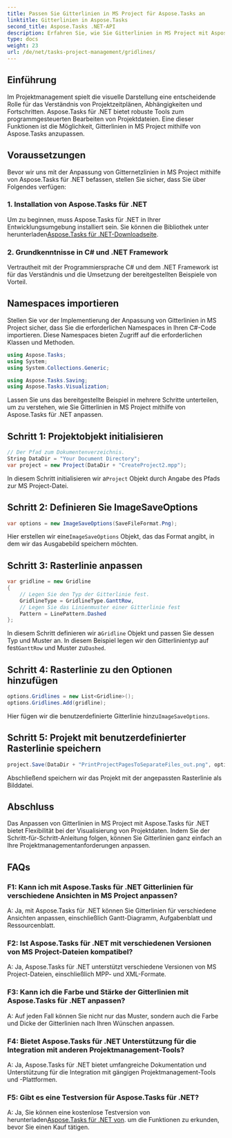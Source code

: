 ```yaml
---
title: Passen Sie Gitterlinien in MS Project für Aspose.Tasks an
linktitle: Gitterlinien in Aspose.Tasks
second_title: Aspose.Tasks .NET-API
description: Erfahren Sie, wie Sie Gitterlinien in MS Project mit Aspose.Tasks für .NET anpassen. Verbessern Sie die Visualisierung und Verwaltung Ihres Projekts mit einfach zu befolgenden Schritten.
type: docs
weight: 23
url: /de/net/tasks-project-management/gridlines/
---
```

## Einführung

Im Projektmanagement spielt die visuelle Darstellung eine entscheidende Rolle für das Verständnis von Projektzeitplänen, Abhängigkeiten und Fortschritten. Aspose.Tasks für .NET bietet robuste Tools zum programmgesteuerten Bearbeiten von Projektdateien. Eine dieser Funktionen ist die Möglichkeit, Gitterlinien in MS Project mithilfe von Aspose.Tasks anzupassen.

## Voraussetzungen

Bevor wir uns mit der Anpassung von Gitternetzlinien in MS Project mithilfe von Aspose.Tasks für .NET befassen, stellen Sie sicher, dass Sie über Folgendes verfügen:

### 1. Installation von Aspose.Tasks für .NET

 Um zu beginnen, muss Aspose.Tasks für .NET in Ihrer Entwicklungsumgebung installiert sein. Sie können die Bibliothek unter herunterladen[Aspose.Tasks für .NET-Downloadseite](https://releases.aspose.com/tasks/net/).

### 2. Grundkenntnisse in C# und .NET Framework

Vertrautheit mit der Programmiersprache C# und dem .NET Framework ist für das Verständnis und die Umsetzung der bereitgestellten Beispiele von Vorteil.

## Namespaces importieren

Stellen Sie vor der Implementierung der Anpassung von Gitterlinien in MS Project sicher, dass Sie die erforderlichen Namespaces in Ihren C#-Code importieren. Diese Namespaces bieten Zugriff auf die erforderlichen Klassen und Methoden.

```csharp
using Aspose.Tasks;
using System;
using System.Collections.Generic;

using Aspose.Tasks.Saving;
using Aspose.Tasks.Visualization;

```

Lassen Sie uns das bereitgestellte Beispiel in mehrere Schritte unterteilen, um zu verstehen, wie Sie Gitterlinien in MS Project mithilfe von Aspose.Tasks für .NET anpassen.

## Schritt 1: Projektobjekt initialisieren

```csharp
// Der Pfad zum Dokumentenverzeichnis.
String DataDir = "Your Document Directory";
var project = new Project(DataDir + "CreateProject2.mpp");
```

 In diesem Schritt initialisieren wir a`Project` Objekt durch Angabe des Pfads zur MS Project-Datei.

## Schritt 2: Definieren Sie ImageSaveOptions

```csharp
var options = new ImageSaveOptions(SaveFileFormat.Png);
```

 Hier erstellen wir eine`ImageSaveOptions` Objekt, das das Format angibt, in dem wir das Ausgabebild speichern möchten.

## Schritt 3: Rasterlinie anpassen

```csharp
var gridline = new Gridline
{
	// Legen Sie den Typ der Gitterlinie fest.
	GridlineType = GridlineType.GanttRow, 
	// Legen Sie das Linienmuster einer Gitterlinie fest
	Pattern = LinePattern.Dashed
};
```

 In diesem Schritt definieren wir a`Gridline` Objekt und passen Sie dessen Typ und Muster an. In diesem Beispiel legen wir den Gitterlinientyp auf fest`GanttRow` und Muster zu`Dashed`.

## Schritt 4: Rasterlinie zu den Optionen hinzufügen

```csharp
options.Gridlines = new List<Gridline>();
options.Gridlines.Add(gridline);
```

 Hier fügen wir die benutzerdefinierte Gitterlinie hinzu`ImageSaveOptions`.

## Schritt 5: Projekt mit benutzerdefinierter Rasterlinie speichern

```csharp
project.Save(DataDir + "PrintProjectPagesToSeparateFiles_out.png", options);
```

Abschließend speichern wir das Projekt mit der angepassten Rasterlinie als Bilddatei.

## Abschluss

Das Anpassen von Gitterlinien in MS Project mit Aspose.Tasks für .NET bietet Flexibilität bei der Visualisierung von Projektdaten. Indem Sie der Schritt-für-Schritt-Anleitung folgen, können Sie Gitterlinien ganz einfach an Ihre Projektmanagementanforderungen anpassen.

## FAQs

### F1: Kann ich mit Aspose.Tasks für .NET Gitterlinien für verschiedene Ansichten in MS Project anpassen?

A: Ja, mit Aspose.Tasks für .NET können Sie Gitterlinien für verschiedene Ansichten anpassen, einschließlich Gantt-Diagramm, Aufgabenblatt und Ressourcenblatt.

### F2: Ist Aspose.Tasks für .NET mit verschiedenen Versionen von MS Project-Dateien kompatibel?

A: Ja, Aspose.Tasks für .NET unterstützt verschiedene Versionen von MS Project-Dateien, einschließlich MPP- und XML-Formate.

### F3: Kann ich die Farbe und Stärke der Gitterlinien mit Aspose.Tasks für .NET anpassen?

A: Auf jeden Fall können Sie nicht nur das Muster, sondern auch die Farbe und Dicke der Gitterlinien nach Ihren Wünschen anpassen.

### F4: Bietet Aspose.Tasks für .NET Unterstützung für die Integration mit anderen Projektmanagement-Tools?

A: Ja, Aspose.Tasks für .NET bietet umfangreiche Dokumentation und Unterstützung für die Integration mit gängigen Projektmanagement-Tools und -Plattformen.

### F5: Gibt es eine Testversion für Aspose.Tasks für .NET?

 A: Ja, Sie können eine kostenlose Testversion von herunterladen[Aspose.Tasks für .NET von](https://forum.aspose.com/c/tasks/15). um die Funktionen zu erkunden, bevor Sie einen Kauf tätigen.